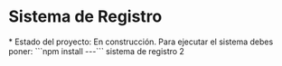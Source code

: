 <h1>Sistema de Registro</h1>
* Estado del proyecto: En construcción.
Para ejecutar el sistema debes poner:
```npm install ---```
sistema de registro 2
